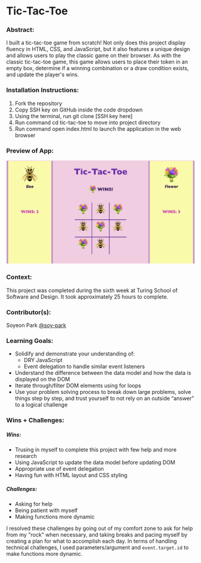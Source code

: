 # Tic-Tac-Toe

### Abstract: 
I built a tic-tac-toe game from scratch! Not only does this project display fluency in HTML, CSS, and JavaScript, but it also features a unique design and allows users to play the classic game on their browser. As with the classic tic-tac-toe game, this game allows users to place their token in an empty box, determine if a winning combination or a draw condition exists, and update the player's wins.

### Installation Instructions:
1. Fork the repository
2. Copy SSH key on GitHub inside the code dropdown
3. Using the terminal, run git clone [SSH key here]
4. Run command cd tic-tac-toe to move into project directory
5. Run command open index.html to launch the application in the web browser

### Preview of App:
![Image](./assets/Screen%20shot.png)

### Context:
This project was completed during the sixth week at Turing School of Software and Design. It took approximately 25 hours to complete.

### Contributor(s):
Soyeon Park [@soy-park](https://github.com/soy-park)

### Learning Goals:
- Solidify and demonstrate your understanding of:
    - DRY JavaScript
    - Event delegation to handle similar event listeners
- Understand the difference between the data model and how the data is displayed on the DOM
- Iterate through/filter DOM elements using for loops
- Use your problem solving process to break down large problems, solve things step by step, and trust yourself to not rely on an outside “answer” to a logical challenge

### Wins + Challenges:

##### Wins: 
- Trusing in myself to complete this project with few help and more research
- Using JavaScript to update the data model before updating DOM
- Appropriate use of event delegation 
- Having fun with HTML layout and CSS styling

##### Challenges: 
- Asking for help 
- Being patient with myself
- Making functions more dynamic 

I resolved these challenges by going out of my comfort zone to ask for help from my "rock" when necessary, and taking breaks and pacing myself by creating a plan for what to accomplish each day. In terms of handling technical challenges, I used parameters/argument and `event.target.id` to make functions more dynamic.